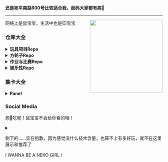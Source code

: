 <strong>还是宛平南路600号比较适合我，起码大家都有病🙏</strong>

<hr>

<!--

### TODO

已经开学了，这是寒假没完成的任务：

1. Toybrick.md
2. UniGal
3. OSMChina的keqing和yanfei和zhongli
4. 导师安排的论文任务（在Gitee私有仓库，诸位看不到）
5. 协助BUCTthesis

如果还有时间，就考虑一下游戏制作，可恶的高数，以及**鼠宝宝的个人数字形象**（要用）了哦


想学Haskell，想学Rust

https://github.com/bitemyapp/learnhaskell/blob/master/guide-zh_CN.md
http://learnyouahaskell.com/chapters
https://wiki.haskell.org/H-99:_Ninety-Nine_Haskell_Problems
https://stackoverflow.com/questions/1012573/getting-started-with-haskell
http://cnhaskell.com/


<small>目标加一个，看懂这个仓库，方便以后找工作：[EnterpriseQualityCoding/FizzBuzzEnterpriseEdition](https://github.com/EnterpriseQualityCoding/FizzBuzzEnterpriseEdition)</small>

再加一个，学会blender，玩玩华为的Char看看有什么好玩的。提高一下de/zh-yue/ko/ja/ru的技能点。

-->

<img align="right" src="https://laoshubaby.oss-cn-shanghai.aliyuncs.com/laoshubaby.jpg" width="233" height="233">

网络上是鼠宝宝，生活中也是🐭宝宝

### 仓库大全

<!-- 玩具项目Repo -->

<details>
  
<summary><strong>玩具项目Repo</strong></summary>

+ [参与贡献][Unigal-Script](https://github.com/Uni-Gal/UniGal-Script)
  [![](https://img.shields.io/github/stars/Uni-Gal/UniGal-Script.svg?style=flat-square&logo=github&logoWidth=20&label=Stars&labelColor=ce1126&color=fcd116&message=LAOSHUBABYMOE)](https://github.com/Uni-Gal/UniGal-Script/stargazers)
  [![](https://img.shields.io/github/forks/Uni-Gal/UniGal-Script.svg?style=flat-square&logo=github&logoWidth=20&label=Forks&labelColor=ce1126&color=fcd116&message=LAOSHUBABYMOE)](https://github.com/Uni-Gal/UniGal-Script/network/members)
    
+ [独立开发][VisualMoe 视频隐藏帧检测](https://github.com/BUCTSNC/VisualMoe)
  [![](https://img.shields.io/github/stars/BUCTSNC/VisualMoe.svg?style=flat-square&logo=github&logoWidth=20&label=Stars&labelColor=ce1126&color=fcd116&message=LAOSHUBABYMOE)](https://github.com/BUCTSNC/VisualMoe/stargazers)

+ [主导开发][Schedule_Intersector 学生组织课表求交器](https://github.com/BUCTSNC/Schudule_Intersector)
  [![](https://img.shields.io/github/stars/BUCTSNC/Schudule_Intersector.svg?style=flat-square&logo=github&logoWidth=20&label=Stars&labelColor=ce1126&color=fcd116&message=LAOSHUBABYMOE)](https://github.com/BUCTSNC/Schudule_Intersector/stargazers)

+ [独立开发][OpenPlaids 生成这世界上所有的格纹](https://github.com/OpenPlaids/OpenPlaids)
  [![](https://img.shields.io/github/stars/OpenPlaids/OpenPlaids.svg?style=flat-square&logo=github&logoWidth=20&label=Stars&labelColor=ce1126&color=fcd116&message=LAOSHUBABYMOE)](https://github.com/OpenPlaids/OpenPlaids/stargazers)

+ [社区索引][CUTI 中国高校TeX论文模板索引](https://github.com/LaoshuBaby/china-university-thesis-index)
  [![](https://img.shields.io/github/stars/LaoshuBaby/china-university-thesis-index.svg?style=flat-square&logo=github&logoWidth=20&label=Stars&labelColor=ce1126&color=fcd116&message=LAOSHUBABYMOE)](https://github.com/LaoshuBaby/china-university-thesis-index/stargazers)

<!--
+ [【已弃坑】UncertaintyFrame 不确定度计算框架](https://github.com/LaoshuBaby/UncertaintyFrame)
  [![](https://img.shields.io/github/stars/LaoshuBaby/UncertaintyFrame.svg?style=flat-square&logo=github&logoWidth=20&label=Stars&labelColor=ce1126&color=fcd116&message=LAOSHUBABYMOE)](https://github.com/LaoshuBaby/UncertaintyFrame/stargazers)
-->

<!--
+ [【半弃坑】DiskRedeemer 磁盘超度器](https://github.com/LaoshuBaby/DiskRedeemer)
  [![](https://img.shields.io/github/stars/LaoshuBaby/DiskRedeemer.svg?style=flat-square&logo=github&logoWidth=20&label=Stars&labelColor=ce1126&color=fcd116&message=LAOSHUBABYMOE)](https://github.com/LaoshuBaby/DiskRedeemer/stargazers)
-->

<!--
+ [【半弃坑】GPS_Tools GPS归一最近点](https://github.com/LaoshuBaby/GPS_Tools_demo)
  [![](https://img.shields.io/github/stars/LaoshuBaby/GPS_Tools_demo.svg?style=flat-square&logo=github&logoWidth=20&label=Stars&labelColor=ce1126&color=fcd116&message=LAOSHUBABYMOE)](https://github.com/LaoshuBaby/GPS_Tools_demo/stargazers)
-->

</details>
    
<!-- 方轮子Repo -->

<details>
  
<summary><strong>方轮子Repo</strong></summary>

+ [UniComplierControlHeader C语言条件编译头文件库](https://github.com/LaoshuBaby/UniComplierControlHeader)
  [![](https://img.shields.io/github/stars/LaoshuBaby/UniComplierControlHeader.svg?style=flat-square&logo=github&logoWidth=20&label=Stars&labelColor=ce1126&color=fcd116&message=LAOSHUBABYMOE)](https://github.com/LaoshuBaby/UniComplierControlHeader/stargazers)

+ [FuckCoder C语言误操作修正库](https://github.com/LaoshuBaby/FuckCoder)
  <!--
[![](https://img.shields.io/github/stars/LaoshuBaby/FuckCoder.svg?style=flat-square&logo=github&logoWidth=20&label=Stars&labelColor=ce1126&color=fcd116&message=LAOSHUBABYMOE)](https://github.com/LaoshuBaby/FuckCoder/stargazers)
-->
    
+ [【已弃坑】Metro-Frame](https://github.com/LaoshuBaby/Metro-Frame)
<!--
  [![](https://img.shields.io/github/stars/LaoshuBaby/Metro-Frame.svg?style=flat-square&logo=github&logoWidth=20&label=Stars&labelColor=ce1126&color=fcd116&message=LAOSHUBABYMOE)](https://github.com/LaoshuBaby/Metro-Frame/stargazers)
-->

</details>

<!-- 作业与比赛Repo -->

<details>
  
<summary><strong>作业与比赛Repo</strong></summary>

+ [【已归档】TouHouGenSen](https://github.com/LaoshuBaby/TouHouGenSen) [![](https://img.shields.io/github/stars/LaoshuBaby/TouHouGenSen.svg?style=flat-square&logo=github&logoWidth=20&label=Stars&labelColor=ce1126&color=fcd116&message=LAOSHUBABYMOE)](https://github.com/LaoshuBaby/TouHouGenSen/stargazers)
    
+ [【催更请Push】DB课设——毕设管理系统 ](https://github.com/LaoshuBaby/GraduationProjectManagerSystem) <!--[![](https://img.shields.io/github/stars/LaoshuBaby/GraduationProjectManagerSystem.svg?style=flat-square&logo=github&logoWidth=20&label=Stars&labelColor=ce1126&color=fcd116&message=LAOSHUBABYMOE)](https://github.com/LaoshuBaby/GraduationProjectManagerSystem/stargazers)-->

</details>

<!-- 娱乐性Repo -->

<details>
  
<summary><strong>娱乐性Repo</strong></summary> 

+ [【催更请Push】VampireValue(VV)](https://github.com/LaoshuBaby/VampireValue)
  [![](https://img.shields.io/github/stars/LaoshuBaby/VampireValue.svg?style=flat-square&logo=github&logoWidth=20&label=Stars&labelColor=ce1126&color=fcd116&message=LAOSHUBABYMOE)](https://github.com/LaoshuBaby/VampireValue/stargazers)
    
+ [【已归档】是否存在一个仅由0和2构成的中国居民身份证号](https://github.com/LaoshuBaby/ID-consist-of-0-and-2)
<!--
  [![](https://img.shields.io/github/stars/LaoshuBaby/ID-consist-of-0-and-2.svg?style=flat-square&logo=github&logoWidth=20&label=Stars&labelColor=ce1126&color=fcd116&message=LAOSHUBABYMOE)](https://github.com/LaoshuBaby/ID-consist-of-0-and-2/stargazers)
-->
  
</details>

### 集卡大全

<details>

<summary><strong>Panel</strong></summary>
<b>
<image src='https://github-readme-stats.vercel.app/api?username=LaoshuBaby&theme=tokyonight&show_icons=true&count_private=true' height=141></image>
</b>
<b>
<image src='https://github-readme-stats.vercel.app/api/top-langs/?username=LaoshuBaby&theme=tokyonight&layout=compact&count_private=true' height=141></image>
</b>
<b>
<image src='https://github-readme-stats.vercel.app/api/wakatime?username=LaoshuBaby&theme=tokyonight&layout=compact&count_private=true' height=141></image>
</b>

<!-- <image src='https://github-profile-trophy.vercel.app/?username=LaoshuBaby&theme=nord'></image> -->

</details>

### Social Media

想🍑吃呢！鼠宝宝不会给你看的哦！

<details>
  <summary></summary>
  <li>
    <ol><li>
    <ul><a rel="me" href="https://wxw.moe/@laoshubaby">(Mastodon)wxw.moe@laoshubaby</a><br/></ul>
    <ul><a rel="me" href="https://en.osm.town/@laoshubaby">(Mastodon)en.osm.town@laoshubaby</a><br/></ul>
    <ul><a rel="me" href="https://misskey.io/@laoshubaby">(Misskey)misskey.io@laoshubaby</a><br/></ul>
    </li></ol>
    <ol>
      <p>Adding</p>
    </ol>
  </li>
</details>

<!--

### 参与的项目

<div>
  <img src="https://avatars.githubusercontent.com/u/3856374?s=200&v=4" height=50 ></img>
  <br>
  [@osmlab/NSI](https://github.com/osmlab/name-suggestion-index)
</div>
<div>
  <img src="https://avatars.githubusercontent.com/u/90183505?s=200&v=4" height=50 ></img>
  <br>
  @OSMChina 
</div>
<div>
  <img src="https://avatars.githubusercontent.com/u/69070757?s=200&v=4" height=50 ></img>
  <br>
  @Uni-Gal 
</div>

-->

剩下的……实在抱歉，因为感觉没什么技术含量，也算不上有多好玩，就不在这里展示和推荐了

I WANNA BE A NEKO GIRL！

